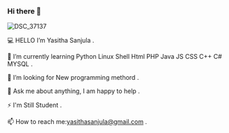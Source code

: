### Hi there 👋

![DSC_37137](https://user-images.githubusercontent.com/117056314/201556193-62903175-2431-4819-ae3a-020fd412b3ba.jpg)


💻 HELLO I’m Yasitha Sanjula .

🌱 I’m currently learning Python Linux Shell Html PHP Java JS CSS C++ C# MYSQL .

🤔 I’m looking for New programming methord .

💬 Ask me about anything, I am happy to help .

⚡️ I'm Still Student .

📫 How to reach me:yasithasanjula@gmail.com .
